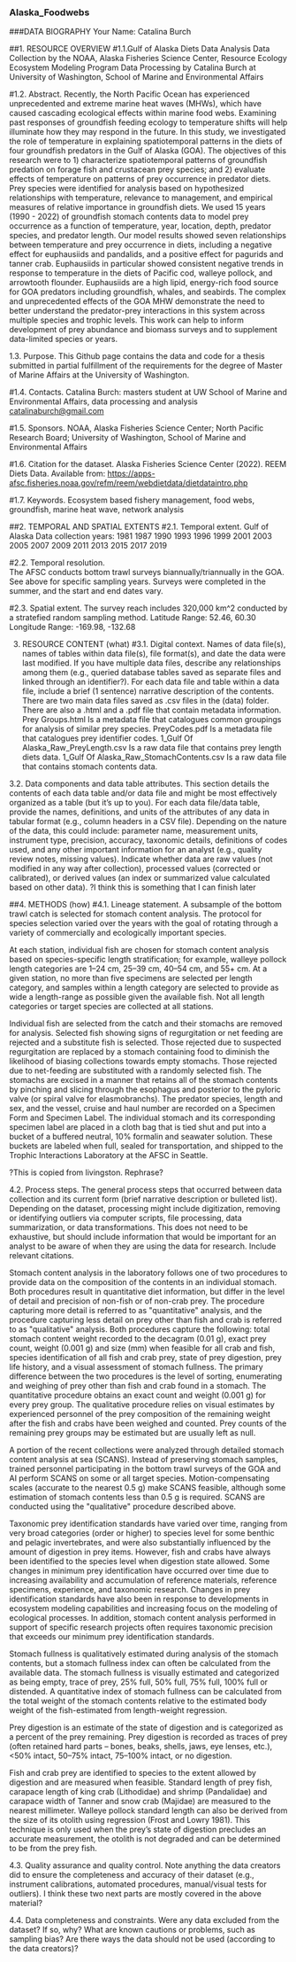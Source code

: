 ### Alaska_Foodwebs

###DATA BIOGRAPHY
Your Name: Catalina Burch

##1. RESOURCE OVERVIEW 
#1.1.Gulf of Alaska Diets Data Analysis
Data Collection by the NOAA, Alaska Fisheries Science Center, Resource Ecology Ecosystem Modeling Program
Data Processing by Catalina Burch at University of Washington, School of Marine and Environmental Affairs

#1.2. Abstract. 
Recently, the North Pacific Ocean has experienced unprecedented and extreme marine heat waves (MHWs), which have caused cascading ecological effects within marine food webs. Examining past responses of groundfish feeding ecology to temperature shifts will help illuminate how they may respond in the future. In this study, we investigated the role of temperature in explaining spatiotemporal patterns in the diets of four groundfish predators in the Gulf of Alaska (GOA). The objectives of this research were to 1) characterize spatiotemporal patterns of groundfish predation on forage fish and crustacean prey species; and 2) evaluate effects of temperature on patterns of prey occurrence in predator diets. Prey species were identified for analysis based on hypothesized relationships with temperature, relevance to management, and empirical measures of relative importance in groundfish diets. We used 15 years (1990 - 2022) of groundfish stomach contents data to model prey occurrence as a function of temperature, year, location, depth, predator species, and predator length. Our model results showed seven relationships between temperature and prey occurrence in diets, including a negative effect for euphausiids and pandalids, and a positive effect for pagurids and tanner crab. Euphausiids in particular showed consistent negative trends in response to temperature in the diets of Pacific cod, walleye pollock, and arrowtooth flounder. Euphausiids are a high lipid, energy-rich food source for GOA predators including groundfish, whales, and seabirds. The complex and unprecedented effects of the GOA MHW demonstrate the need to better understand the predator-prey interactions in this system across multiple species and trophic levels. This work can help to inform development of prey abundance and biomass surveys and to supplement data-limited species or years.

1.3. Purpose. 
This Github page contains the data and code for a thesis submitted in partial fulfillment of the requirements for the degree of Master of Marine Affairs at the University of Washington. 

#1.4. Contacts. 
Catalina Burch: masters student at UW School of Marine and Environmental Affairs, data processing and analysis 
catalinaburch@gmail.com

#1.5. Sponsors. 
NOAA, Alaska Fisheries Science Center; North Pacific Research Board; University of Washington, School of Marine and Environmental Affairs

#1.6. Citation for the dataset.
Alaska Fisheries Science Center (2022). REEM Diets Data. Available from: https://apps-afsc.fisheries.noaa.gov/refm/reem/webdietdata/dietdataintro.php

#1.7. Keywords.
Ecosystem based fishery management, food webs, groundfish, marine heat wave, network analysis

##2. TEMPORAL AND SPATIAL EXTENTS 
#2.1. Temporal extent. 
Gulf of Alaska 
Data collection years: 1981 1987 1990 1993 1996 1999 2001 2003 2005 2007 2009 2011 2013 2015 2017 2019 

#2.2. Temporal resolution.  
The AFSC conducts bottom trawl surveys biannually/triannually in the GOA. See above for specific sampling years. Surveys were completed in the summer, and the start and end dates vary.

#2.3. Spatial extent. 
The survey reach includes 320,000 km^2 conducted by a stratefied random sampling method. 
Latitude Range: 52.46, 60.30
Longitude Range: -169.98, -132.68

3. RESOURCE CONTENT (what)
#3.1. Digital context. Names of data file(s), names of tables within data file(s), file format(s), and date the data were last modified. If you have multiple data files, describe any relationships among them (e.g., queried database tables saved as separate files and linked through an identifier?). For each data file and table within a data file, include a brief (1 sentence) narrative description of the contents. 
There are two main data files saved as .csv files in the (data) folder. There are also a .html and a .pdf file that contain metadata information.
Prey Groups.html Is a metadata file that catalogues common groupings for analysis of similar prey species.
PreyCodes.pdf Is a metadata file that catalogues prey identifier codes.
1_Gulf Of Alaska_Raw_PreyLength.csv Is a raw data file that contains prey length diets data.
1_Gulf Of Alaska_Raw_StomachContents.csv Is a raw data file that contains stomach contents data.

3.2. Data components and data table attributes. This section details the contents of each data table and/or data file and might be most effectively organized as a table (but it’s up to you). For each data file/data table, provide the names, definitions, and units of the attributes of any data in tabular format (e.g., column headers in a CSV file). Depending on the nature of the data, this could include: parameter name, measurement units, instrument type, precision, accuracy, taxonomic details, definitions of codes used, and any other important information for an analyst (e.g., quality review notes, missing values). Indicate whether data are raw values (not modified in any way after collection), processed values (corrected or calibrated), or derived values (an index or summarized value calculated based on other data). 
?I think this is something that I can finish later

##4. METHODS (how) 
#4.1. Lineage statement. 
A subsample of the bottom trawl catch is selected for stomach content analysis. The protocol for species selection varied over the years with the goal of rotating through a variety of commercially and ecologically important species. 

At each station, individual fish are chosen for stomach content analysis based on species-specific length stratification; for example, walleye pollock length categories are 1–24 cm, 25–39 cm, 40–54 cm, and 55+ cm. At a given station, no more than five specimens are selected per length category, and samples within a length category are selected to provide as wide a length-range as possible given the available fish. Not all length categories or target species are collected at all stations. 

Individual fish are selected from the catch and their stomachs are removed for analysis. Selected fish showing signs of regurgitation or net feeding are rejected and a substitute fish is selected. Those rejected due to suspected regurgitation are replaced by a stomach containing food to diminish the likelihood of biasing collections towards empty stomachs. Those rejected due to net-feeding are substituted with a randomly selected fish. The stomachs are excised in a manner that retains all of the stomach contents by pinching and slicing through the esophagus and posterior to the pyloric valve (or spiral valve for elasmobranchs). The predator species, length and sex, and the vessel, cruise and haul number are recorded on a Specimen Form and Specimen Label. The individual stomach and its corresponding specimen label are placed in a cloth bag that is tied shut and put into a bucket of a buffered neutral, 10% formalin and seawater solution. These buckets are labeled when full, sealed for transportation, and shipped to the Trophic Interactions Laboratory at the AFSC in Seattle.

?This is copied from livingston. Rephrase?

4.2. Process steps. The general process steps that occurred between data collection and its current form (brief narrative description or bulleted list). Depending on the dataset, processing might include digitization, removing or identifying outliers via computer scripts, file processing, data summarization, or data transformations. This does not need to be exhaustive, but should include information that would be important for an analyst to be aware of when they are using the data for research. Include relevant citations. 

Stomach content analysis in the laboratory follows one of two procedures to provide data on the composition of the contents in an individual stomach. Both procedures result in quantitative diet information, but differ in the level of detail and precision of non-fish or of non-crab prey. The procedure capturing more detail is referred to as "quantitative" analysis, and the procedure capturing less detail on prey other than fish and crab is referred to as
"qualitative" analysis. Both procedures capture the following: total stomach content weight recorded to the decagram (0.01 g), exact prey count, weight (0.001 g) and size (mm) when feasible for all crab and fish, species identification of all fish and crab prey, state of prey digestion, prey life history, and a visual assessment of stomach fullness. The primary difference between the two procedures is the level of sorting, enumerating and weighing of prey other than fish and crab found in a stomach. The quantitative procedure obtains an exact count and weight (0.001 g) for every prey group. The qualitative procedure relies on visual estimates by experienced personnel of the prey composition of the remaining weight after the fish and crabs have been weighed and counted. Prey counts of the remaining prey groups may be estimated but are usually left as null.

A portion of the recent collections were analyzed through detailed stomach content analysis at sea (SCANS). Instead of preserving stomach samples, trained personnel participating in the bottom trawl surveys of the GOA and AI perform SCANS on some or all target species. Motion-compensating scales (accurate to the nearest 0.5 g) make SCANS feasible, although some estimation of stomach contents less than 0.5 g is required. SCANS are conducted using the "qualitative" procedure described above.

Taxonomic prey identification standards have varied over time, ranging from very broad categories (order or
higher) to species level for some benthic and pelagic invertebrates, and were also substantially influenced by the amount of digestion in prey items. However, fish and crabs have always been identified to the species level when digestion state allowed. Some changes in minimum prey identification have occurred over time due to increasing availability and accumulation of reference materials, reference specimens, experience, and taxonomic research. Changes in prey identification standards have also been in response to developments in ecosystem modeling capabilities and increasing focus on the modeling of ecological processes. In addition, stomach content analysis performed in support of specific research projects often requires taxonomic precision that exceeds our minimum prey identification standards.

Stomach fullness is qualitatively estimated during analysis of the stomach contents, but a stomach fullness index can often be calculated from the available data. The stomach fullness is visually estimated and categorized as being empty, trace of prey, 25% full, 50% full, 75% full, 100% full or distended. A quantitative index of stomach fullness can be calculated from the total weight of the stomach contents relative to the estimated body weight of the fish-estimated from length-weight regression.

Prey digestion is an estimate of the state of digestion and is categorized as a percent of the prey remaining. Prey digestion is recorded as traces of prey (often retained hard parts – bones, beaks, shells, jaws, eye lenses, etc.), <50% intact, 50–75% intact, 75–100% intact, or no digestion.

Fish and crab prey are identified to species to the extent allowed by digestion and are measured when feasible. Standard length of prey fish, carapace length of king crab (Lithodidae) and shrimp (Pandalidae) and carapace width of Tanner and snow crab (Majidae) are measured to the nearest millimeter. Walleye pollock standard length can also be derived from the size of its otolith using regression (Frost and Lowry 1981). This technique is only used when the prey’s state of digestion precludes an accurate measurement, the otolith is not degraded and can be determined to be from the prey fish.

4.3. Quality assurance and quality control. Note anything the data creators did to ensure the completeness and accuracy of their dataset (e.g., instrument calibrations, automated procedures, manual/visual tests for outliers). 
I think these two next parts are mostly covered in the above material?

4.4. Data completeness and constraints. Were any data excluded from the dataset? If so, why? What are known cautions or problems, such as sampling bias? Are there ways the data should not be used (according to the data creators)? 
